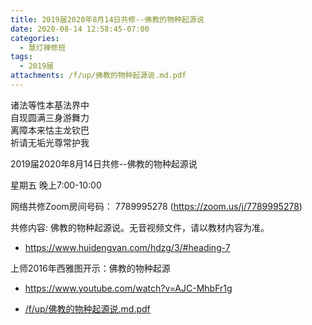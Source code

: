 ```yaml
---
title: 2019届2020年8月14日共修--佛教的物种起源说
date: 2020-08-14 12:58:45-07:00
categories:
  - 慧灯禅修班
tags:
  - 2019届
attachments: /f/up/佛教的物种起源说.md.pdf
---
```

诸法等性本基法界中  
自现圆满三身游舞力  
离障本来怙主龙钦巴  
祈请无垢光尊常护我  

2019届2020年8月14日共修--佛教的物种起源说

星期五 晚上7:00-10:00  

网络共修Zoom房间号码： 7789995278 (<https://zoom.us/j/7789995278>)

共修内容: 佛教的物种起源说。无音视频文件，请以教材内容为准。
  - <https://www.huidengvan.com/hdzg/3/#heading-7>

上师2016年西雅图开示：佛教的物种起源  
  - <https://www.youtube.com/watch?v=AJC-MhbFr1g>

- [/f/up/佛教的物种起源说.md.pdf](/f/up/佛教的物种起源说.md.pdf)